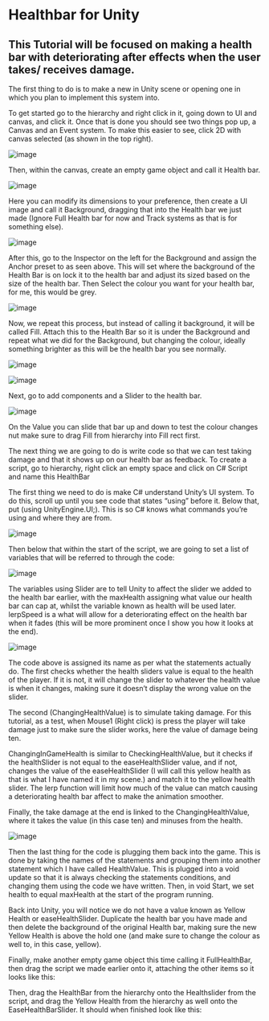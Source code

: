 # Healthbar for Unity

## This Tutorial will be focused on making a health bar with deteriorating after effects when the user takes/ receives damage.

The first thing to do is to make a new in Unity scene or opening one in which you plan to implement this system into.

To get started go to the hierarchy and right click in it, going down to UI and canvas, and click it. Once that is done you should see two things pop up, a Canvas and an Event system. To make this easier to see, click 2D with canvas selected (as shown in the top right).

![image](https://github.com/user-attachments/assets/8232f8c6-6bca-43cb-8515-71f44f7eb1dc)

Then, within the canvas, create an empty game object and call it Health bar. 

![image](https://github.com/user-attachments/assets/8553d733-f594-4f4b-a504-fab3d5cdc990)
 
Here you can modify its dimensions to your preference, then create a UI image and call it Background, dragging that into the Health bar we just made (Ignore Full Health bar for now and Track systems as that is for something else).

![image](https://github.com/user-attachments/assets/c73d0a41-d4db-4281-b816-d3178c7c1d9a)
 
After this, go to the Inspector on the left for the Background and assign the Anchor preset to as seen above. This will set where the background of the Health Bar is on lock it to the health bar and adjust its sized based on the size of the health bar. Then Select the colour you want for your health bar, for me, this would be grey.

![image](https://github.com/user-attachments/assets/3f356ef7-3baf-4279-8f95-bc3bd73ce219)

Now, we repeat this process, but instead of calling it background, it will be called Fill. Attach this to the Health Bar so it is under the Background and repeat what we did for the Background, but changing the colour, ideally something brighter as this will be the health bar you see normally.

![image](https://github.com/user-attachments/assets/8013d6ef-e671-4337-b71b-ffebe77b637c)

![image](https://github.com/user-attachments/assets/304e4ffb-c167-4238-bdfa-1e3fe91e7c41)

Next, go to add components and a Slider to the health bar.

![image](https://github.com/user-attachments/assets/6070ca5d-abee-41e2-b31b-1dc8e9483e1b)
 
On the Value you can slide that bar up and down to test the colour changes nut make sure to drag Fill from hierarchy into Fill rect first. 

The next thing we are going to do is write code so that we can test taking damage and that it shows up on our health bar as feedback. To create a script, go to hierarchy, right click an empty space and click on C# Script and name this HealthBar

The first thing we need to do is make C# understand Unity’s UI system. To do this, scroll up until you see code that states “using” before it. Below that, put (using UnityEngine.UI;). This is so C# knows what commands you’re using and where they are from.

![image](https://github.com/user-attachments/assets/b474c5cf-80ad-4e30-9523-0f2c4458f8f7)
 
Then below that within the start of the script, we are going to set a list of variables that will be referred to through the code:

![image](https://github.com/user-attachments/assets/e4bc3ec8-d53f-4d0d-afa7-2b1fd8cf9d02)
 
The variables using Slider are to tell Unity to affect the slider we added to the health bar earlier, with the maxHealth assigning what value our health bar can cap at, whilst the variable known as health will be used later. lerpSpeed is a what will allow for a deteriorating effect on the health bar when it fades (this will be more prominent once I show you how it looks at the end).

![image](https://github.com/user-attachments/assets/35c342f8-fb09-4e1f-b018-6afab6ac2dd1)
 
The code above is assigned its name as per what the statements actually do. The first checks whether the health sliders value is equal to the health of the player. If it is not, it will change the slider to whatever the health value is when it changes, making sure it doesn’t display the wrong value on the slider.

The second (ChangingHealthValue) is to simulate taking damage. For this tutorial, as a test, when Mouse1 (Right click) is press the player will take damage just to make sure the slider works, here the value of damage being ten.

ChangingInGameHealth is similar to CheckingHealthValue, but it checks if the healthSlider is not equal to the easeHealthSlider value, and if not, changes the value of the easeHealthSlider (I will call this yellow health as that is what I have named it in my scene.) and match it to the yellow health slider. The lerp function will limit how much of the value can match causing a deteriorating health bar affect to make the animation smoother.

Finally, the take damage at the end is linked to the ChangingHealthValue, where it takes the value (in this case ten) and minuses from the health.

![image](https://github.com/user-attachments/assets/6814fb64-0d3d-409d-a65f-b1ca3e878036)

Then the last thing for the code is plugging them back into the game. This is done by taking the names of the statements and grouping them into another statement which I have called HealthValue. This is plugged into a void update so that it is always checking the statements conditions, and changing them using the code we have written. Then, in void Start, we set health to equal maxHealth at the start of the program running.

Back into Unity, you will notice we do not have a value known as Yellow Health or easeHealthSlider. Duplicate the health bar you have made and then delete the background of the original Health bar, making sure the new Yellow Health is above the hold one (and make sure to change the colour as well to, in this case, yellow).
 
Finally, make another empty game object this time calling it FullHealthBar, then drag the script we made earlier onto it, attaching the other items so it looks like this:
 
Then, drag the HealthBar from the hierarchy onto the Healthslider from the script, and drag the Yellow Health from the hierarchy as well onto the EaseHealthBarSlider. It should when finished look like this:


